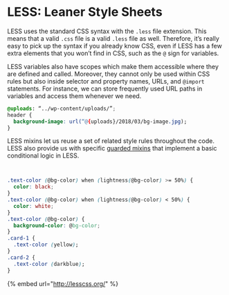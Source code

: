 # LESS: Leaner Style Sheets

 LESS uses the standard CSS syntax with the `.less` file extension. This means that a valid `.css` file is a valid `.less` file as well. Therefore, it’s really easy to pick up the syntax if you already know CSS, even if LESS has a few extra elements that you won’t find in CSS, such as the `@` sign for variables.

 LESS variables also have scopes which make them accessible where they are defined and called. Moreover, they cannot only be used within CSS rules but also inside selector and property names, URLs, and `@import` statements. For instance, we can store frequently used URL paths in variables and access them whenever we need.

```css
@uploads: “../wp-content/uploads/”;
header {
  background-image: url(“@{uploads}/2018/03/bg-image.jpg);
}
```

 LESS mixins let us reuse a set of related style rules throughout the code. LESS also provide us with specific [guarded mixins](http://lesscss.org/features/#mixins-feature-mixin-guards-feature) that implement a basic conditional logic in LESS.

```css


.text-color (@bg-color) when (lightness(@bg-color) >= 50%) {
  color: black;
}
.text-color (@bg-color) when (lightness(@bg-color) < 50%) {
  color: white;
}
.text-color (@bg-color) {
  background-color: @bg-color;
}
.card-1 {
  .text-color (yellow);
}
.card-2 {
  .text-color (darkblue);
}
```

{% embed url="http://lesscss.org/" %}



